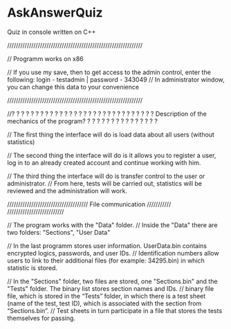 # AskAnswerQuiz
Quiz in console written on C++

//////////////////////////////////////////////////////////////

// Programm works on x86

// If you use my save, then to get access to the admin control, enter the following: login - testadmin | password - 343049
// In administrator window, you can change this data to your convenience

//////////////////////////////////////////////////////////////

//? ? ? ? ? ? ? ? ? ? ? ? ? ? ? ? ? ? ? ? ? ? ? ? ? ? ? ? ? ? Description of the mechanics of the program? ? ? ? ? ? ? ? ? ? ? ? ? ? ? ?

// The first thing the interface will do is load data about all users (without statistics)

// The second thing the interface will do is it allows you to register a user, log in to an already created account and continue working with him.

// The third thing the interface will do is transfer control to the user or administrator.
// From here, tests will be carried out, statistics will be reviewed and the administration will work.

///////////////////////////////////// File communication /////////// //////////////////////////

// The program works with the "Data" folder.
// Inside the "Data" there are two folders: "Sections", "User Data"

// In the last programm stores user information. UserData.bin contains encrypted logics, passwords, and user IDs.
// Identification numbers allow users to link to their additional files (for example: 34295.bin) in which statistic is stored.

// In the "Sections" folder, two files are stored, one "Sections.bin" and the "Tests" folder. The binary list stores section names and IDs.
// binary file file, which is stored in the “Tests” folder, in which there is a test sheet (name of the test, test ID), which is associated with the section from “Sections.bin”.
// Test sheets in turn participate in a file that stores the tests themselves for passing.        
